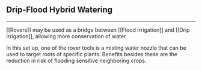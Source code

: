 ## Drip-Flood Hybrid Watering
---
[[Rovers]] may be used as a bridge between [[Flood Irrigation]] and [[Drip Irrigation]], allowing more conservation of water.

In this set up, one of the rover tools is a misting water nozzle that can be used to target roots of specific plants. Benefits besides these are the reduction in risk of flooding sensitive neighboring crops.